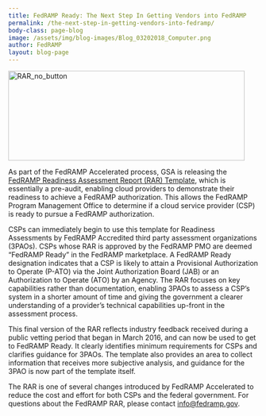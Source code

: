 ```yaml
---
title: FedRAMP Ready: The Next Step In Getting Vendors into FedRAMP
permalink: /the-next-step-in-getting-vendors-into-fedramp/
body-class: page-blog
image: /assets/img/blog-images/Blog_03202018_Computer.png
author: FedRAMP
layout: blog-page
---
```

<img class=" wp-image-61201 alignright" src="https://s3.amazonaws.com/sitesusa/wp-content/uploads/sites/482/2016/08/RAR_no_button.png" alt="RAR_no_button" width="476" height="181" srcset="https://s3.amazonaws.com/sitesusa/wp-content/uploads/sites/482/2016/08/RAR_no_button.png 629w, https://s3.amazonaws.com/sitesusa/wp-content/uploads/sites/482/2016/08/RAR_no_button-300x114.png 300w" sizes="(max-width: 476px) 100vw, 476px" />

As part of the FedRAMP Accelerated process, GSA is releasing the [FedRAMP Readiness Assessment Report (RAR) Template](https://www.fedramp.gov/assets/resources/templates/FedRAMP-Moderate-RAR-Template.docx), which is essentially a pre-audit, enabling cloud providers to demonstrate their readiness to achieve a FedRAMP authorization. This allows the FedRAMP Program Management Office to determine if a cloud service provider (CSP) is ready to pursue a FedRAMP authorization. 

CSPs can immediately begin to use this template for Readiness Assessments by FedRAMP Accredited third party assessment organizations (3PAOs). CSPs whose RAR is approved by the FedRAMP PMO are deemed “FedRAMP Ready” in the FedRAMP marketplace. A FedRAMP Ready designation indicates that a CSP is likely to attain a Provisional Authorization to Operate (P-ATO) via the Joint Authorization Board (JAB) or an Authorization to Operate (ATO) by an Agency. The RAR focuses on key capabilities rather than documentation, enabling 3PAOs to assess a CSP’s system in a shorter amount of time and giving the government a clearer understanding of a provider’s technical capabilities up-front in the assessment process.

This final version of the RAR reflects industry feedback received during a public vetting period that began in March 2016, and can now be used to get to FedRAMP Ready. It clearly identifies minimum requirements for CSPs and clarifies guidance for 3PAOs. The template also provides an area to collect information that receives more subjective analysis, and guidance for the 3PAO is now part of the template itself.

The RAR is one of several changes introduced by FedRAMP Accelerated to reduce the cost and effort for both CSPs and the federal government. For questions about the FedRAMP RAR, please contact [info@fedramp.gov](mailto:info@fedramp.gov).
